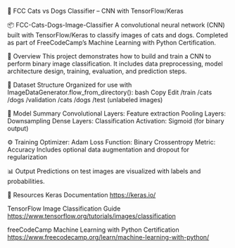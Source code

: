 🐾 FCC Cats vs Dogs Classifier – CNN with TensorFlow/Keras

📦 FCC-Cats-Dogs-Image-Classifier
A convolutional neural network (CNN) built with TensorFlow/Keras to classify images of cats and dogs. Completed as part of FreeCodeCamp’s Machine Learning with Python Certification.

🧠 Overview
This project demonstrates how to build and train a CNN to perform binary image classification. It includes data preprocessing, model architecture design, training, evaluation, and prediction steps.

📁 Dataset Structure
Organized for use with ImageDataGenerator.flow_from_directory():
bash
Copy
Edit
/train
    /cats
    /dogs
/validation
    /cats
    /dogs
/test
    (unlabeled images)

🧱 Model Summary
Convolutional Layers: Feature extraction
Pooling Layers: Downsampling
Dense Layers: Classification
Activation: Sigmoid (for binary output)

⚙️ Training
Optimizer: Adam
Loss Function: Binary Crossentropy
Metric: Accuracy
Includes optional data augmentation and dropout for regularization

📊 Output
Predictions on test images are visualized with labels and probabilities.

🔗 Resources
Keras Documentation
https://keras.io/ 

TensorFlow Image Classification Guide
https://www.tensorflow.org/tutorials/images/classification

freeCodeCamp Machine Learning with Python Certification
https://www.freecodecamp.org/learn/machine-learning-with-python/
